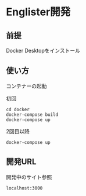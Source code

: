 
# Englister開発

## 前提

Docker Desktopをインストール

## 使い方

コンテナーの起動

初回
```
cd docker
docker-compose build
docker-compose up
```

2回目以降

```
docker-compose up
```

## 開発URL

開発中のサイト参照
```
localhost:3000
```